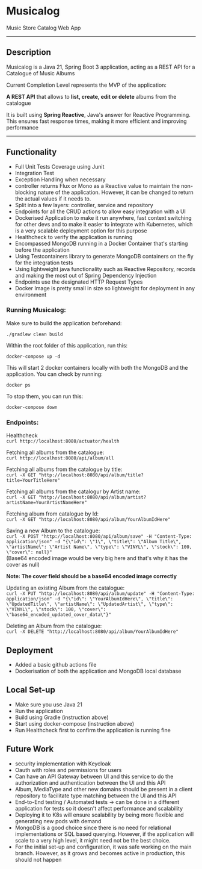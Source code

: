 # Musicalog
Music Store Catalog Web App

---

## Description

Musicalog is a Java 21, Spring Boot 3 application, acting as a REST API for a Catalogue of Music Albums

Current Completion Level represents the MVP of the application:

**A REST API** that allows to **list, create, edit or delete** albums from the catalogue

It is built using **Spring Reactive**, Java's answer for Reactive Programming. This ensures fast response times, making it more efficient and improving performance

---


## Functionality

- Full Unit Tests Coverage using Junit
- Integration Test
- Exception Handling when necessary
- controller returns Flux or Mono as a Reactive value to maintain the non-blocking nature of the application. However, it can be changed to return the actual values if it needs to.
- Split into a few layers: controller, service and repository
- Endpoints for all the CRUD actions to allow easy integration with a UI
- Dockerised Application to make it run anywhere, fast context switching for other devs and to make it easier to integrate with Kubernetes, which is a very scalable deployment option for this purpose
- Healthcheck to verify the application is running
- Encompassed MongoDB running in a Docker Container that's starting before the application
- Using Testcontainers library to generate MongoDB containers on the fly for the integration tests
- Using lightweight java functionality such as Reactive Repository, records and making the most out of Spring Dependency Injection
- Endpoints use the designated HTTP Request Types
- Docker Image is pretty small in size so lightweight for deployment in any environment

### Running Musicalog:

Make sure to build the application beforehand:

`./gradlew clean build`

Within the root folder of this application, run this:

`docker-compose up -d `

This will start 2 docker containers locally with both the MongoDB and the application. You can check by running:

`docker ps`

To stop them, you can run this:

`docker-compose down`

### Endpoints:

Healthcheck \
`curl http://localhost:8080/actuator/health`

Fetching all albums from the catalogue: \
`curl http://localhost:8080/api/album/all`

Fetching all albums from the catalogue by title: \
`curl -X GET "http://localhost:8080/api/album/title?title=YourTitleHere"`

Fetching all albums from the catalogur by Artist name: \
`curl -X GET "http://localhost:8080/api/album/artist?artistName=YourArtistNameHere"`

Fetching album from catalogue by Id: \
`curl -X GET "http://localhost:8080/api/album/YourAlbumIdHere"`

Saving a new Album to the catalogue: \
`curl -X POST "http://localhost:8080/api/album/save" -H "Content-Type: application/json" -d "{\"id\": \"1\", \"title\": \"Album Title\", \"artistName\": \"Artist Name\", \"type\": \"VINYL\", \"stock\": 100, \"cover\": null}"` \
(Base64 encoded image would be very big here and that's why it has the cover as null)


**Note: The cover field should be a base64 encoded image correctly**

Updating an existing Album from the catalogue: \
`curl -X PUT "http://localhost:8080/api/album/update" -H "Content-Type: application/json" -d "{\"id\": \"YourAlbumIdHere\", \"title\": \"UpdatedTitle\", \"artistName\": \"UpdatedArtist\", \"type\": \"VINYL\", \"stock\": 100, \"cover\": \"base64_encoded_updated_cover_data\"}"`

Deleting an Album from the catalogue: \
`curl -X DELETE "http://localhost:8080/api/album/YourAlbumIdHere"`


## Deployment

- Added a basic github actions file
- Dockerisation of both the application and MongoDB local database

## Local Set-up

- Make sure you use Java 21
- Run the application
- Build using Gradle (instruction above)
- Start using docker-compose (instruction above)
- Run Healthcheck first to confirm the application is running fine

## Future Work

- security implementation with Keycloak
- Oauth with roles and permissions for users
- Can have an API Gateway between UI and this service to do the authorization and authentication between the UI and this API
- Album, MediaType and other new domains should be present in a client repository to facilitate type matching between the UI and this API
- End-to-End testing / Automated tests -> can be done in a different application for tests so it doesn't affect performance and scalability
- Deploying it to K8s will ensure scalability by being more flexible and generating new pods with demand
- MongoDB is a good choice since there is no need for relational implementations or SQL based querying. However, if the application will scale to a very high level, it might need not be the best choice.
- For the initial set-up and configuration, it was safe working on the main branch. However, as it grows and becomes active in production, this should not happen